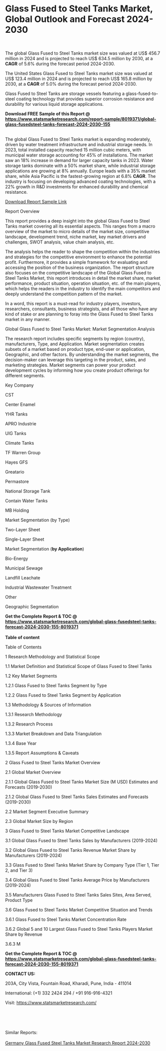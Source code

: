 <h1>Glass Fused to Steel Tanks Market, Global Outlook and Forecast 2024-2030</h1><br/><p>The global Glass Fused to Steel Tanks market size was valued at US$ 456.7 million in 2024 and is projected to reach US$ 634.5 million by 2030, at a <strong>CAGR</strong> of 5.6% during the forecast period 2024-2030.</p><p>
 
 The United States Glass Fused to Steel Tanks market size was valued at US$ 123.4 million in 2024 and is projected to reach US$ 165.8 million by 2030, at a <strong>CAGR</strong> of 5.0% during the forecast period 2024-2030.</p><p>
 
 Glass Fused to Steel Tanks are storage vessels featuring a glass-fused-to-steel coating technology that provides superior corrosion resistance and durability for various liquid storage applications.</p><div><b>Download FREE Sample of this Report @ <a href="https://www.statsmarketresearch.com/download-free-sample/8019371/global-glass-fusedsteel-tanks-forecast-2024-2030-155">https://www.statsmarketresearch.com/report-sample/8019371/global-glass-fusedsteel-tanks-forecast-2024-2030-155</a></b></div><br><p>
 
 The global Glass Fused to Steel Tanks market is expanding moderately, driven by water treatment infrastructure and industrial storage needs. In 2023, total installed capacity reached 15 million cubic meters, with municipal water storage accounting for 45% of installations. The market saw an 18% increase in demand for larger capacity tanks in 2023. Water storage tanks dominate with a 50% market share, while industrial storage applications are growing at 8% annually. Europe leads with a 35% market share, while Asia Pacific is the fastest-growing region at 6.8% <strong>CAGR</strong>. The industry is focusing on developing advanced coating technologies, with a 22% growth in R&D investments for enhanced durability and chemical resistance.</p><p><a href="https://www.statsmarketresearch.com/download-free-sample/8019371/global-glass-fusedsteel-tanks-forecast-2024-2030-155">Download Report Sample Link</a></p><p>
 
 Report Overview</p><p>
 
  This report provides a deep insight into the global Glass Fused to Steel Tanks market covering all its essential aspects. This ranges from a macro overview of the market to micro details of the market size, competitive landscape, development trend, niche market, key market drivers and challenges, SWOT analysis, value chain analysis, etc.</p><p>The analysis helps the reader to shape the competition within the industries and strategies for the competitive environment to enhance the potential profit. Furthermore, it provides a simple framework for evaluating and accessing the position of the business organization. The report structure also focuses on the competitive landscape of the Global Glass Fused to Steel Tanks Market, this report introduces in detail the market share, market performance, product situation, operation situation, etc. of the main players, which helps the readers in the industry to identify the main competitors and deeply understand the competition pattern of the market.</p><p>In a word, this report is a must-read for industry players, investors, researchers, consultants, business strategists, and all those who have any kind of stake or are planning to foray into the Glass Fused to Steel Tanks market in any manner.</p><p>Global Glass Fused to Steel Tanks Market: Market Segmentation Analysis</p><p>The research report includes specific segments by region (country), manufacturers, Type, and Application. Market segmentation creates subsets of a market based on product type, end-user or application, Geographic, and other factors. By understanding the market segments, the decision-maker can leverage this targeting in the product, sales, and marketing strategies. Market segments can power your product development cycles by informing how you create product offerings for different segments.</p><p>Key Company</p><p>CST</p><p>Center Enamel</p><p>YHR Tanks</p><p>APRO Industrie</p><p>UIG Tanks</p><p>Climate Tanks</p><p>TF Warren Group</p><p>Hayes GFS</p><p>Greatario</p><p>Permastore</p><p>National Storage Tank</p><p>Contain Water Tanks</p><p>MB Holding</p><p>
 
  Market Segmentation (by Type)</p><p>Two-Layer Sheet</p><p>Single-Layer Sheet</p><p>
 
  Market Segmentation (<strong>by Application</strong>)</p><p>Bio-Energy</p><p>Municipal Sewage</p><p>Landfill Leachate</p><p>Industrial Wastewater Treatment</p><p>Other</p><p>
 
  Geographic Segmentation</p><div><b>Get the Complete Report & TOC @ <a href="https://www.statsmarketresearch.com/global-glass-fusedsteel-tanks-forecast-2024-2030-155-8019371">https://www.statsmarketresearch.com/global-glass-fusedsteel-tanks-forecast-2024-2030-155-8019371</a></b></div><br><b>Table of content</b><p>Table of Contents<br />
 
  1 Research Methodology and Statistical Scope<br />
 
  1.1 Market Definition and Statistical Scope of Glass Fused to Steel Tanks<br />
 
  1.2 Key Market Segments<br />
 
  1.2.1 Glass Fused to Steel Tanks Segment by Type<br />
 
  1.2.2 Glass Fused to Steel Tanks Segment by Application<br />
 
  1.3 Methodology & Sources of Information<br />
 
  1.3.1 Research Methodology<br />
 
  1.3.2 Research Process<br />
 
  1.3.3 Market Breakdown and Data Triangulation<br />
 
  1.3.4 Base Year<br />
 
  1.3.5 Report Assumptions & Caveats<br />
 
  2 Glass Fused to Steel Tanks Market Overview<br />
 
  2.1 Global Market Overview<br />
 
  2.1.1 Global Glass Fused to Steel Tanks Market Size (M USD) Estimates and Forecasts (2019-2030)<br />
 
  2.1.2 Global Glass Fused to Steel Tanks Sales Estimates and Forecasts (2019-2030)<br />
 
  2.2 Market Segment Executive Summary<br />
 
  2.3 Global Market Size by Region<br />
 
  3 Glass Fused to Steel Tanks Market Competitive Landscape<br />
 
  3.1 Global Glass Fused to Steel Tanks Sales by Manufacturers (2019-2024)<br />
 
  3.2 Global Glass Fused to Steel Tanks Revenue Market Share by Manufacturers (2019-2024)<br />
 
  3.3 Glass Fused to Steel Tanks Market Share by Company Type (Tier 1, Tier 2, and Tier 3)<br />
 
  3.4 Global Glass Fused to Steel Tanks Average Price by Manufacturers (2019-2024)<br />
 
  3.5 Manufacturers Glass Fused to Steel Tanks Sales Sites, Area Served, Product Type<br />
 
  3.6 Glass Fused to Steel Tanks Market Competitive Situation and Trends<br />
 
  3.6.1 Glass Fused to Steel Tanks Market Concentration Rate<br />
 
  3.6.2 Global 5 and 10 Largest Glass Fused to Steel Tanks Players Market Share by Revenue<br />
 
  3.6.3 M<br><div><b>Get the Complete Report & TOC @ <a href="https://www.statsmarketresearch.com/global-glass-fusedsteel-tanks-forecast-2024-2030-155-8019371">https://www.statsmarketresearch.com/global-glass-fusedsteel-tanks-forecast-2024-2030-155-8019371</a></b></div></p>
 
 <b>CONTACT US:</b><br>
 
 203A, City Vista, Fountain Road, Kharadi, Pune, India - 411014 <br>
 
 International: (+1) 332 2424 294 / +91 916-916-4321<br>
 
 Visit: <a href="https://www.statsmarketresearch.com/">https://www.statsmarketresearch.com/</a>
 
 <br>
 
 <br><br>Similar Reports: <br><br><a href="https://www.statsmarketresearch.com/germany-glass-fused-steel-tanks-2024-2030-631-8016311">Germany Glass Fused Steel Tanks Market Research Report 2024-2030</a><br><br>